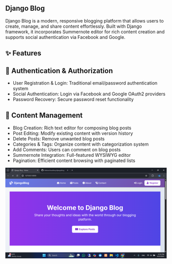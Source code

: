 ## Django Blog

Django Blog is a modern, responsive blogging platform that allows users to create, manage, and share content effortlessly. Built with Django framework, it incorporates Summernote editor for rich content creation and supports social authentication via Facebook and Google.

## ✨ Features
## 🔐 Authentication & Authorization
- User Registration & Login: Traditional email/password authentication system
- Social Authentication: Login via Facebook and Google OAuth2 providers
- Password Recovery: Secure password reset functionality

## 📝 Content Management
- Blog Creation: Rich text editor for composing blog posts
- Post Editing: Modify existing content with version history
- Delete Posts: Remove unwanted blog posts
- Categories & Tags: Organize content with categorization system
- Add Comments: Users can comment on blog posts
- Summernote Integration: Full-featured WYSIWYG editor
- Pagination: Efficient content browsing with paginated lists

![Django Blog Homepage](./home.png)
